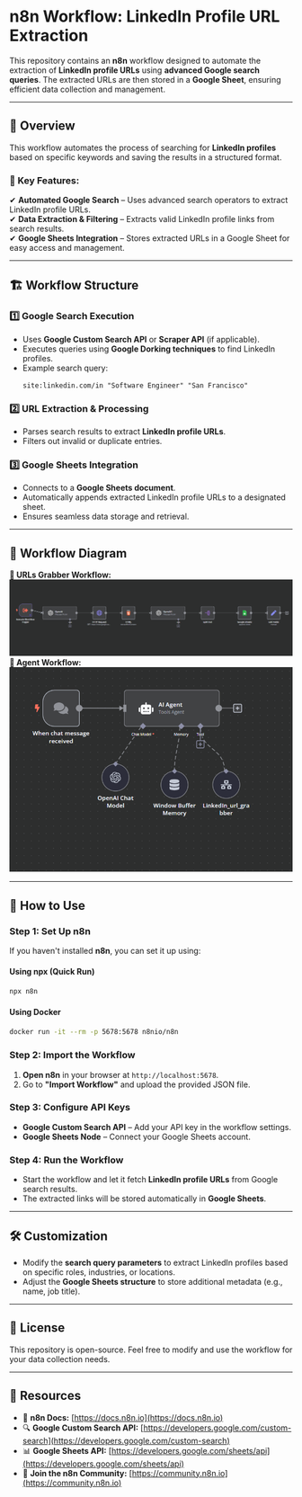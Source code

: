 # n8n Workflow: LinkedIn Profile URL Extraction  

This repository contains an **n8n** workflow designed to automate the extraction of **LinkedIn profile URLs** using **advanced Google search queries**. The extracted URLs are then stored in a **Google Sheet**, ensuring efficient data collection and management.  

---

## 📌 Overview  

This workflow automates the process of searching for **LinkedIn profiles** based on specific keywords and saving the results in a structured format.  

### **🔹 Key Features:**  
✔ **Automated Google Search** – Uses advanced search operators to extract LinkedIn profile URLs.  
✔ **Data Extraction & Filtering** – Extracts valid LinkedIn profile links from search results.  
✔ **Google Sheets Integration** – Stores extracted URLs in a Google Sheet for easy access and management.  

---

## 🏗️ Workflow Structure  

### **1️⃣ Google Search Execution**  
- Uses **Google Custom Search API** or **Scraper API** (if applicable).  
- Executes queries using **Google Dorking techniques** to find LinkedIn profiles.  
- Example search query:  
  ```
  site:linkedin.com/in "Software Engineer" "San Francisco"
  ```

### **2️⃣ URL Extraction & Processing**  
- Parses search results to extract **LinkedIn profile URLs**.  
- Filters out invalid or duplicate entries.  

### **3️⃣ Google Sheets Integration**  
- Connects to a **Google Sheets document**.  
- Automatically appends extracted LinkedIn profile URLs to a designated sheet.  
- Ensures seamless data storage and retrieval.  

---

## 📌 Workflow Diagram  

**🔹 URLs Grabber Workflow:**  
![n8n LinkedIn Profile Extraction Workflow](LinkedIn_Profile_URLs_Grabber.png)  
**🔹 Agent Workflow:**  
![n8n LinkedIn Agent worlflow](LinkedIn_Agent_for_URLs_Grabber.png)  

---

## 🚀 How to Use  

### **Step 1: Set Up n8n**  
If you haven't installed **n8n**, you can set it up using:  

#### **Using npx (Quick Run)**
```bash
npx n8n
```

#### **Using Docker**
```bash
docker run -it --rm -p 5678:5678 n8nio/n8n
```

### **Step 2: Import the Workflow**  
1. **Open n8n** in your browser at `http://localhost:5678`.  
2. Go to **"Import Workflow"** and upload the provided JSON file.  

### **Step 3: Configure API Keys**  
- **Google Custom Search API** – Add your API key in the workflow settings.  
- **Google Sheets Node** – Connect your Google Sheets account.  

### **Step 4: Run the Workflow**  
- Start the workflow and let it fetch **LinkedIn profile URLs** from Google search results.  
- The extracted links will be stored automatically in **Google Sheets**.  

---

## 🛠️ Customization  

- Modify the **search query parameters** to extract LinkedIn profiles based on specific roles, industries, or locations.  
- Adjust the **Google Sheets structure** to store additional metadata (e.g., name, job title).  

---

## 📜 License  
This repository is open-source. Feel free to modify and use the workflow for your data collection needs.  

---

## 🔗 Resources  
- 📖 **n8n Docs:** [https://docs.n8n.io](https://docs.n8n.io)  
- 🔍 **Google Custom Search API:** [https://developers.google.com/custom-search](https://developers.google.com/custom-search)  
- 📊 **Google Sheets API:** [https://developers.google.com/sheets/api](https://developers.google.com/sheets/api)  
- 💬 **Join the n8n Community:** [https://community.n8n.io](https://community.n8n.io)  
